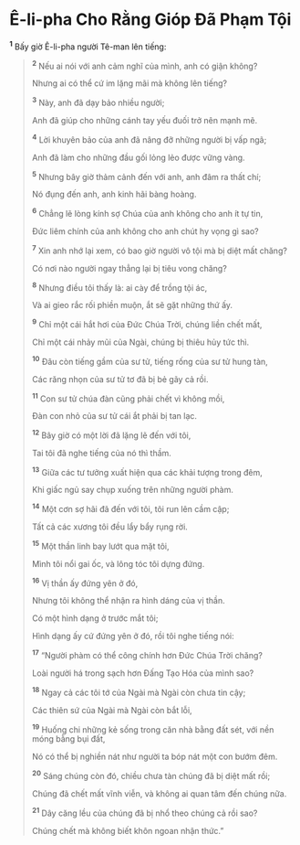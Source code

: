 # Ê-li-pha Cho Rằng Gióp Ðã Phạm Tội
<sup><b>1</b></sup> Bấy giờ Ê-li-pha người Tê-man lên tiếng:

> <sup><b>2</b></sup> Nếu ai nói với anh cảm nghĩ của mình, anh có giận không?
> 
> Nhưng ai có thể cứ im lặng mãi mà không lên tiếng?
> 
> <sup><b>3</b></sup> Này, anh đã dạy bảo nhiều người;
> 
> Anh đã giúp cho những cánh tay yếu đuối trở nên mạnh mẽ.
> 
> <sup><b>4</b></sup> Lời khuyên bảo của anh đã nâng đỡ những người bị vấp ngã;
> 
> Anh đã làm cho những đầu gối lỏng lẻo được vững vàng.
> 
> <sup><b>5</b></sup> Nhưng bây giờ thảm cảnh đến với anh, anh đâm ra thất chí;
> 
> Nó đụng đến anh, anh kinh hãi bàng hoàng.
> 
> <sup><b>6</b></sup> Chẳng lẽ lòng kính sợ Chúa của anh không cho anh ít tự tin,
> 
> Ðức liêm chính của anh không cho anh chút hy vọng gì sao?
> 
> <sup><b>7</b></sup> Xin anh nhớ lại xem, có bao giờ người vô tội mà bị diệt mất chăng?
> 
> Có nơi nào người ngay thẳng lại bị tiêu vong chăng?
> 
> <sup><b>8</b></sup> Nhưng điều tôi thấy là: ai cày để trồng tội ác,
> 
> Và ai gieo rắc rối phiền muộn, ắt sẽ gặt những thứ ấy.
> 
> <sup><b>9</b></sup> Chỉ một cái hắt hơi của Ðức Chúa Trời, chúng liền chết mất,
> 
> Chỉ một cái nhảy mũi của Ngài, chúng bị thiêu hủy tức thì.
> 
> <sup><b>10</b></sup> Ðâu còn tiếng gầm của sư tử, tiếng rống của sư tử hung tàn,
> 
> Các răng nhọn của sư tử tơ đã bị bẻ gãy cả rồi.
> 
> <sup><b>11</b></sup> Con sư tử chúa đàn cũng phải chết vì không mồi,
> 
> Ðàn con nhỏ của sư tử cái ắt phải bị tan lạc.
> 
> <sup><b>12</b></sup> Bây giờ có một lời đã lặng lẽ đến với tôi,
> 
> Tai tôi đã nghe tiếng của nó thì thầm.
> 
> <sup><b>13</b></sup> Giữa các tư tưởng xuất hiện qua các khải tượng trong đêm,
> 
> Khi giấc ngủ say chụp xuống trên những người phàm.
> 
> <sup><b>14</b></sup> Một cơn sợ hãi đã đến với tôi, tôi run lên cầm cập;
> 
> Tất cả các xương tôi đều lẩy bẩy rụng rời.
> 
> <sup><b>15</b></sup> Một thần linh bay lướt qua mặt tôi,
> 
> Mình tôi nổi gai ốc, và lông tóc tôi dựng đứng.
> 
> <sup><b>16</b></sup> Vị thần ấy đứng yên ở đó,
> 
> Nhưng tôi không thể nhận ra hình dáng của vị thần.
> 
> Có một hình dạng ở trước mắt tôi;
> 
> Hình dạng ấy cứ đứng yên ở đó, rồi tôi nghe tiếng nói:
> 
> <sup><b>17</b></sup> “Người phàm có thể công chính hơn Ðức Chúa Trời chăng?
> 
> Loài người há trong sạch hơn Ðấng Tạo Hóa của mình sao?
> 
> <sup><b>18</b></sup> Ngay cả các tôi tớ của Ngài mà Ngài còn chưa tin cậy;
> 
> Các thiên sứ của Ngài mà Ngài còn bắt lỗi,
> 
> <sup><b>19</b></sup> Huống chi những kẻ sống trong căn nhà bằng đất sét, với nền móng bằng bụi đất,
> 
> Nó có thể bị nghiền nát như người ta bóp nát một con bướm đêm.
> 
> <sup><b>20</b></sup> Sáng chúng còn đó, chiều chưa tàn chúng đã bị diệt mất rồi;
> 
> Chúng đã chết mất vĩnh viễn, và không ai quan tâm đến chúng nữa.
> 
> <sup><b>21</b></sup> Dây căng lều của chúng đã bị nhổ theo chúng cả rồi sao?
> 
> Chúng chết mà không biết khôn ngoan nhận thức.”